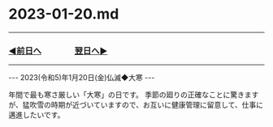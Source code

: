 # 2023-01-20.md

---

### [◀️前日へ](https://github.com/yuasys/chatty-journal/blob/main/2023/01/2023-01-19.md)&emsp;&emsp;&emsp;&emsp;[翌日へ▶️](https://github.com/yuasys/chatty-journal/blob/main/2023/01/2023-01-21.md)

---

--- 2023(令和5)年1月20日(金)仏滅◆大寒 ---

年間で最も寒さ厳しい「大寒」の日です。
季節の廻りの正確なことに驚きますが、猛吹雪の時期が近づいていますので、お互いに健康管理に留意して、仕事に邁進したいです。
